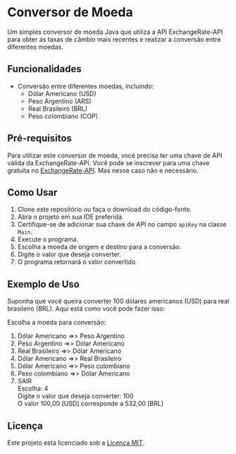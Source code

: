 # Conversor de Moeda

Um simples conversor de moeda Java que utiliza a API ExchangeRate-API para obter as taxas de câmbio mais recentes e realizar a conversão entre diferentes moedas.

## Funcionalidades

- Conversão entre diferentes moedas, incluindo:
    - Dólar Americano (USD)
    - Peso Argentino (ARS)
    - Real Brasileiro (BRL)
    - Peso colombiano (COP)

## Pré-requisitos

Para utilizar este conversor de moeda, você precisa ter uma chave de API válida da ExchangeRate-API. Você pode se inscrever para uma chave gratuita no [ExchangeRate-API](https://www.exchangerate-api.com/).
Mas nesse caso não e necessário.

## Como Usar

1. Clone este repositório ou faça o download do código-fonte.
2. Abra o projeto em sua IDE preferida.
3. Certifique-se de adicionar sua chave de API no campo `apiKey` na classe `Main`.
4. Execute o programa.
5. Escolha a moeda de origem e destino para a conversão.
6. Digite o valor que deseja converter.
7. O programa retornará o valor convertido.

## Exemplo de Uso

Suponha que você queira converter 100 dólares americanos (USD) para real brasileiro (BRL). Aqui está como você pode fazer isso:

Escolha a moeda para conversão:
1. Dólar Americano =>> Peso Argentino
2. Peso Argentino =>> Dólar Americano
3. Real Brasileiro =>> Dólar Americano
4. Dólar Americano =>> Real Brasileiro
5. Dólar Americano =>> Peso colombiano
6. Peso colombiano =>> Dólar Americano
7. SAIR <br>
Escolha: 4 <br>
Digite o valor que deseja converter: 100 <br>
O valor 100,00 [USD] corresponde a 532,00 [BRL]


## Licença

Este projeto está licenciado sob a [Licença MIT](LICENSE).


